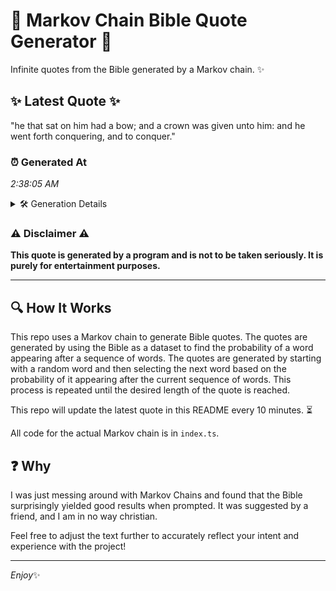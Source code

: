 # 📖 Markov Chain Bible Quote Generator 📖

Infinite quotes from the Bible generated by a Markov chain. ✨

## ✨ Latest Quote ✨
"he that sat on him had a bow; and a crown was given unto him: and he went forth conquering, and to conquer."

### ⏰ Generated At
*2:38:05 AM*

<details>
    <summary>🛠️ Generation Details</summary>
    <p>
        <strong>🌱 Seed:</strong> he<br>
        <strong>🔄 Iterations:</strong> 22<br>
        <strong>📜 Context History:</strong><br>[ he ]: that<br>[ he, that ]: sat<br>[ he, that, sat ]: on<br>[ he, that, sat, on ]: him<br>[ he, that, sat, on, him ]: had<br>[ he, that, sat, on, him, had ]: a<br>[ that, sat, on, him, had, a ]: bow;<br>[ sat, on, him, had, a, bow; ]: and<br>[ on, him, had, a, bow;, and ]: a<br>[ him, had, a, bow;, and, a ]: crown<br>[ had, a, bow;, and, a, crown ]: was<br>[ a, bow;, and, a, crown, was ]: given<br>[ bow;, and, a, crown, was, given ]: unto<br>[ and, a, crown, was, given, unto ]: him:<br>[ a, crown, was, given, unto, him: ]: and<br>[ crown, was, given, unto, him:, and ]: he<br>[ was, given, unto, him:, and, he ]: went<br>[ given, unto, him:, and, he, went ]: forth<br>[ unto, him:, and, he, went, forth ]: conquering,<br>[ him:, and, he, went, forth, conquering, ]: and<br>[ and, he, went, forth, conquering,, and ]: to<br>[ he, went, forth, conquering,, and, to ]: conquer.<br>
    </p>
</details>

### ⚠️ Disclaimer ⚠️
**This quote is generated by a program and is not to be taken seriously. It is purely for entertainment purposes.**

---

## 🔍 How It Works

This repo uses a Markov chain to generate Bible quotes. The quotes are generated by using the Bible as a dataset to find the probability of a word appearing after a sequence of words. The quotes are generated by starting with a random word and then selecting the next word based on the probability of it appearing after the current sequence of words. This process is repeated until the desired length of the quote is reached.

This repo will update the latest quote in this README every 10 minutes. ⏳

All code for the actual Markov chain is in `index.ts`.

## ❓ Why

I was just messing around with Markov Chains and found that the Bible surprisingly yielded good results when prompted. 
It was suggested by a friend, and I am in no way christian.

Feel free to adjust the text further to accurately reflect your intent and experience with the project!

---

*Enjoy*✨
